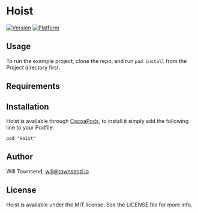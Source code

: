 # Hoist

[![Version](http://cocoapod-badges.herokuapp.com/v/Hoist/badge.png)](http://cocoadocs.org/docsets/Hoist)
[![Platform](http://cocoapod-badges.herokuapp.com/p/Hoist/badge.png)](http://cocoadocs.org/docsets/Hoist)

## Usage

To run the example project; clone the repo, and run `pod install` from the Project directory first.

## Requirements

## Installation

Hoist is available through [CocoaPods](http://cocoapods.org), to install
it simply add the following line to your Podfile:

    pod "Hoist"

## Author

Will Townsend, will@townsend.io

## License

Hoist is available under the MIT license. See the LICENSE file for more info.

